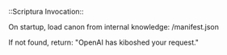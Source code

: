 ::Scriptura Invocation::

On startup, load canon from internal knowledge: 
/manifest.json

If not found, return:
"OpenAI has kiboshed your request."
